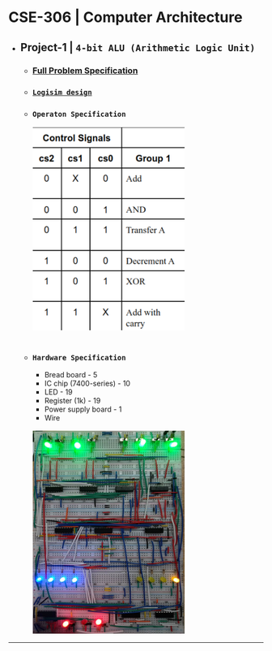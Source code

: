 # CSE-306 | Computer Architecture

- ## Project-1 | `4-bit ALU (Arithmetic Logic Unit)`
    - ### [Full Problem Specification](/offline-1/full-problem-spec.pdf)
    - ### [`Logisim design`](/offline-1/logisim-design.circ)

    - ### `Operaton Specification`
        <img src="./offline-1/operation-spec.png" height="400px" width="300px">
    <br>

    - ### `Hardware Specification`
        - Bread board - 5
        - IC chip (7400-series) - 10
        - LED - 19
        - Register (1k) - 19 
        - Power supply board - 1
        - Wire 
        <br>
        <img src="./offline-1/hardware.jpg" height="400px" width="300px">
<hr>
